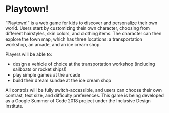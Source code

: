 # Playtown!

“Playtown!” is a web game for kids to discover and personalize their own world. Users start by customizing their own character, choosing from different hairstyles, skin colors, and clothing items. The character can then explore the town map, which has three locations: a transportation workshop, an arcade, and an ice cream shop.

Players will be able to:
- design a vehicle of choice at the transportation workshop (including sailboats or rocket ships!)
- play simple games at the arcade
- build their dream sundae at the ice cream shop

All controls will be fully switch-accessible, and users can choose their own contrast, text size, and difficulty preferences. This game is being developed as a Google Summer of Code 2018 project under the Inclusive Design Institute.
